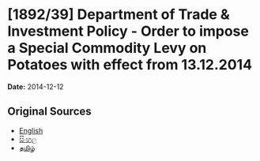 # [1892/39] Department of Trade & Investment Policy - Order to impose a Special Commodity Levy on Potatoes with effect from 13.12.2014

**Date:** 2014-12-12

## Original Sources

- [English](https://documents.gov.lk/view/extra-gazettes/2014/12/1892-39_E.pdf)
- [සිංහල](https://documents.gov.lk/view/extra-gazettes/2014/12/1892-39_S.pdf)
- [தமிழ்](https://documents.gov.lk/view/extra-gazettes/2014/12/1892-39_T.pdf)
